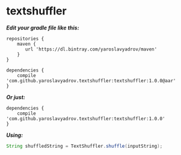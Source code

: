 # textshuffler

***Edit your gradle file like this:***
```
repositories {
    maven {
       url 'https://dl.bintray.com/yaroslavyadrov/maven'
    }
}
 
dependencies {
    compile 'com.github.yaroslavyadrov.textshuffler:textshuffler:1.0.0@aar'
}
```

***Or just:***
```
dependencies {
    compile 'com.github.yaroslavyadrov.textshuffler:textshuffler:1.0.0'
}
```

***Using:***
``` java
String shuffledString = TextShuffler.shuffle(inputString);
```

